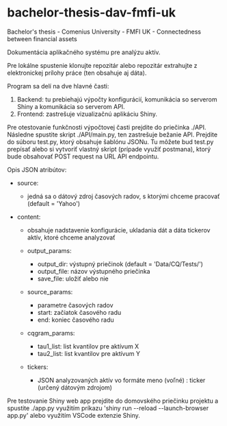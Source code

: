 # bachelor-thesis-dav-fmfi-uk
Bachelor's thesis - Comenius University - FMFI UK - Connectedness between financial assets

Dokumentácia aplikačného systému pre analýzu aktív.

Pre lokálne spustenie klonujte repozitár alebo repozitár extrahujte z elektronickej prílohy práce (ten obsahuje aj dáta).

Program sa delí na dve hlavné časti:

1. Backend: tu prebiehajú výpočty konfigurácií, komunikácia so serverom Shiny a komunikácia so serverom API.
2. Frontend: zastrešuje vizualizačnú aplikáciu Shiny.

Pre otestovanie funkčnosti výpočtovej časti prejdite do priečinka ./API. Následne spustite skript ./API/main.py, ten zastrešuje bežanie API. Prejdite do súboru test.py, ktorý obsahuje šablónu JSONu. Tu môžete bud test.py prepísať alebo si vytvoriť vlastný skript (prípade využiť postmana), ktorý bude obsahovať POST request na URL API endpointu.

Opis JSON atribútov:
- source:
    - jedná sa o dátový zdroj časových radov, s ktorými chceme pracovať (default = 'Yahoo')

- content:
    - obsahuje nadstavenie konfigurácie, ukladania dát a dáta tickerov aktív, ktoré chceme analyzovať

    - output_params:
        - output_dir: výstupný priečinok (default = 'Data/CQ/Tests/')
        - output_file: názov výstupného priečinka
        - save_file: uložiť alebo nie

    - source_params:
        - parametre časových radov
        - start: začiatok časového radu
        - end: koniec časového radu

    - cqgram_params:
        - tau1_list: list kvantilov pre aktívum X
        - tau2_list: list kvantilov pre aktívum Y

    - tickers:
        - JSON analyzovaných aktív vo formáte meno (voľné) : ticker (určený dátovým zdrojom)

Pre testovanie Shiny web app prejdite do domovského priečinku projektu a spustite ./app.py
využitím príkazu 'shiny run --reload --launch-browser app.py' alebo využitím VSCode extenzie Shiny.